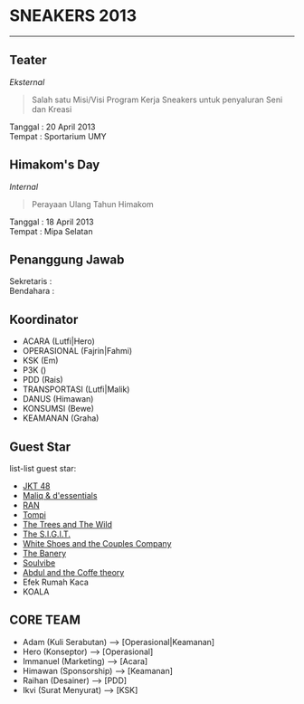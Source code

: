 SNEAKERS 2013
=============
-------

Teater 
------
_Eksternal_  
>Salah satu Misi/Visi Program Kerja Sneakers untuk penyaluran Seni dan Kreasi  
  
Tanggal     : 20 April 2013  
Tempat      : Sportarium UMY  

Himakom's Day 
------
_Internal_  
>Perayaan Ulang Tahun Himakom  
  
Tanggal     : 18 April 2013  
Tempat      : Mipa Selatan  

Penanggung Jawab
---------
Sekretaris  :  
Bendahara   :  

Koordinator
---------
- ACARA (Lutfi|Hero)
- OPERASIONAL (Fajrin|Fahmi)
- KSK (Em)
- P3K ()
- PDD (Rais)
- TRANSPORTASI (Lutfi|Malik)
- DANUS (Himawan)
- KONSUMSI (Bewe)
- KEAMANAN (Graha)

Guest Star
-------
list-list guest star:  
  
- [JKT 48](http://www.jkt48.com/)
- [Maliq & d'essentials](https://twitter.com/MaliqMusic)
- [RAN](http://ranforyourlife.com/new/)
- [Tompi](http://drtompi.com/main/)
- [The Trees and The Wild](https://twitter.com/ttatw)
- [The S.I.G.I.T.](http://thesigit.com/)
- [White Shoes and the Couples Company](http://whiteshoesandthecouplescompany.org/web/)
- [The Banery](https://twitter.com/TheBanery)
- [Soulvibe](https://twitter.com/SVSoulvibe)
- [Abdul and the Coffe theory](https://twitter.com/abdullikecoffee)
- Efek Rumah Kaca
- KOALA

CORE TEAM
-------
- Adam (Kuli Serabutan) --> [Operasional|Keamanan]
- Hero (Konseptor) --> [Operasional]
- Immanuel (Marketing) --> [Acara]
- Himawan (Sponsorship) --> [Keamanan]
- Raihan (Desainer) --> [PDD]
- Ikvi (Surat Menyurat) --> [KSK]
